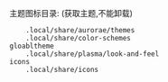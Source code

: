 主题图标目录:  (获取主题,不能卸载)

```
	.local/share/aurorae/themes
	.local/share/color-schemes
gloabltheme			
	.local/share/plasma/look-and-feel
icons		
	.local/share/icons
```

